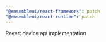 ```yaml
---
"@ensembleui/react-framework": patch
"@ensembleui/react-runtime": patch
---
```


Revert device api implementation
